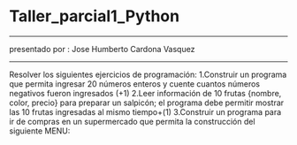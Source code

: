 # Taller_parcial1_Python

***
presentado por :
Jose Humberto Cardona Vasquez
***
Resolver los siguientes ejercicios de programación:  1.Construir un programa que permita ingresar 20 números enteros y cuente cuantos números negativos fueron ingresados (+1)  2.Leer información de 10 frutas {nombre, color, precio} para preparar un salpicón; el programa debe permitir mostrar las 10 frutas ingresadas al mismo tiempo+(1)  3.Construir un programa para ir de compras en un supermercado que permita la construcción del siguiente MENU:
